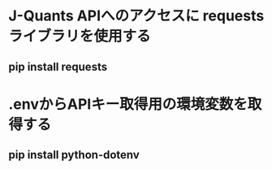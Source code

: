 # J-Quants APIへのアクセスに requests ライブラリを使用する
## pip install requests

# .envからAPIキー取得用の環境変数を取得する
## pip install python-dotenv